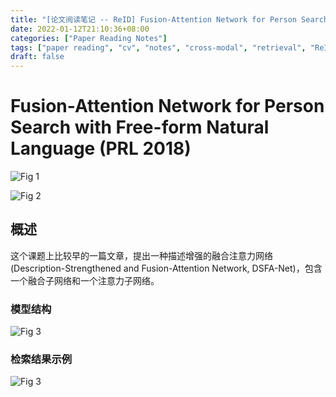 ```yaml
---
title: "[论文阅读笔记 -- ReID] Fusion-Attention Network for Person Search with Language (PRL 2018)"
date: 2022-01-12T21:10:36+08:00
categories: ["Paper Reading Notes"]
tags: ["paper reading", "cv", "notes", "cross-modal", "retrieval", "ReID"]
draft: false
---
```


# Fusion-Attention Network for Person Search with Free-form Natural Language (PRL 2018)

![Fig 1](/images/2022/PRN168/1.png)

![Fig 2](/images/2022/PRN168/2.png)

## 概述

这个课题上比较早的一篇文章，提出一种描述增强的融合注意力网络 (Description-Strengthened and Fusion-Attention Network, DSFA-Net)，包含一个融合子网络和一个注意力子网络。  

### 模型结构
![Fig 3](/images/2022/PRN168/3.png)

### 检索结果示例
![Fig 3](/images/2022/PRN168/3.png)
